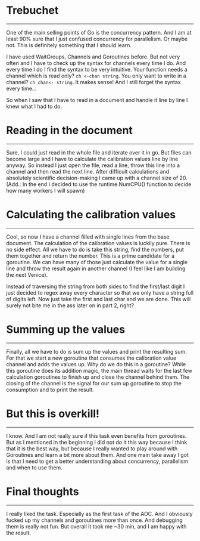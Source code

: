 # Trebuchet
___
One of the main selling points of Go is the concurrency pattern. And I am at least 90% sure that I just confused 
concurrency for parallelism. Or maybe not. This is definitely something that I should learn.

I have used WaitGroups, Channels and Goroutines before. But not very often and I have to check up the syntax for 
channels every time I do. And every time I do I find the syntax to be very intuitive. Your function needs a channel which
is read only? ```ch <-chan string```. You only want to write in a channel? ```ch chan<- string```. It makes sense! And I
still forget the syntax every time...

So when I saw that I have to read in a document and handle it line by line I knew what I had to do. 

# Reading in the document
___
Sure, I could just read in the whole file and iterate over it in go. But files can become large and I have to
calculate the calibration values line by line anyway. So instead I just open the file, read a line, throw this line into 
a channel and then read the next line. After difficult calculations and absolutely scientific decision-making I came up 
with a channel size of 20. (Add.: In the end I decided to use the runtime.NumCPU() function to decide how many workers
I will spawn)

# Calculating the calibration values
___
Cool, so now I have a channel filled with single lines from the base document. The calculation of the calibration
values is luckily pure. There is no side effect. All we have to do is take this string, find the numbers, put them 
together and return the number. This is a prime candidate for a goroutine. We can have many of those just calculate 
the value for a single line and throw the result again in another channel (I feel like I am building the next Venice).

Instead of traversing the string from both sides to find the first/last digit I just decided to regex away every character
so that we only have a string full of digits left. Now just take the first and last char and we are done.
This will surely not bite me in the ass later on in part 2, right?

# Summing up the values
___
Finally, all we have to do is sum up the values and print the resulting sum. For that we start a new goroutine that 
consumes the calibration value channel and adds the values up. Why do we do this in a goroutine? While this goroutine does
its addition magic, the main thread waits for the last few calculation goroutines to finish up and close the channel behind them.
The closing of the channel is the signal for our sum up goroutine to stop the consumption and to print the result.

# But this is overkill!
___
I know. And I am not really sure if this task even benefits from goroutines. 
But as I mentioned in the beginning I did not do it this way because I think that it is the best way,
but because I really wanted to play around with Goroutines and learn a bit more about them. And one main take away I got 
is that I need to get a better understanding about concurrency, parallelism and when to use them.

# Final thoughts
___ 
I really liked the task. Especially as the first task of the AOC. And I obviously fucked up my channels and goroutines more
than once. And debugging them is really not fun. But overall it took me ~30 min, and I am happy with the result. 